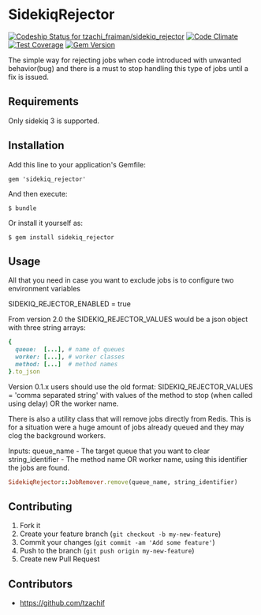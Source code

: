 # SidekiqRejector

[ ![Codeship Status for tzachi_fraiman/sidekiq_rejector](https://codeship.com/projects/4baacf30-44db-0133-53d1-6a11ad0da27a/status?branch=master)](https://codeship.com/projects/104494) [![Code Climate](https://codeclimate.com/github/TzachiF/sidekiq_rejector/badges/gpa.svg)](https://codeclimate.com/github/TzachiF/sidekiq_rejector) [![Test Coverage](https://codeclimate.com/github/TzachiF/sidekiq_rejector/badges/coverage.svg)](https://codeclimate.com/github/TzachiF/sidekiq_rejector/coverage) [![Gem Version](https://badge.fury.io/rb/sidekiq_rejector.svg)](https://badge.fury.io/rb/sidekiq_rejector.svg)

The simple way for rejecting jobs when code introduced with unwanted behavior(bug) and there is a must to stop handling this type of jobs until
a fix is issued. 

## Requirements

Only sidekiq 3 is supported.

## Installation

Add this line to your application's Gemfile:

    gem 'sidekiq_rejector'

And then execute:

    $ bundle

Or install it yourself as:

    $ gem install sidekiq_rejector

## Usage

All that you need in case you want to exclude jobs is to configure two environment variables  

SIDEKIQ_REJECTOR_ENABLED = true  

From version 2.0 the SIDEKIQ_REJECTOR_VALUES would be a json object with three string arrays:
```ruby
{
  queue:  [...], # name of queues
  worker: [...], # worker classes
  method: [...]  # method names
}.to_json

```
Version 0.1.x users should use the old format:
SIDEKIQ_REJECTOR_VALUES = 'comma separated string' with values of the method to stop (when called using delay) OR the worker name. 

There is also a utility class that will remove jobs directly from Redis. This is for a situation were a huge amount of jobs already queued and they may clog the background workers.

Inputs: queue_name - The target queue that you want to clear  
        string_identifier - The method name OR worker name, using this identifier the jobs are found.    
       
```ruby
SidekiqRejector::JobRemover.remove(queue_name, string_identifier)
```

## Contributing

1. Fork it
2. Create your feature branch (`git checkout -b my-new-feature`)
3. Commit your changes (`git commit -am 'Add some feature'`)
4. Push to the branch (`git push origin my-new-feature`)
5. Create new Pull Request

## Contributors
- https://github.com/tzachif
